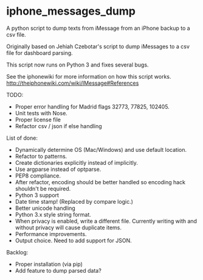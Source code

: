 iphone_messages_dump
====================

A python script to dump texts from iMessage from an iPhone backup to a csv file.

Originally based on Jehiah Czebotar's script to dump iMessages to a csv file for dashboard parsing.

This script now runs on Python 3 and fixes several bugs.

See the iphonewiki for more information on how this script works. http://theiphonewiki.com/wiki/IMessage#References

TODO:

- Proper error handling for Madrid flags 32773, 77825, 102405.
- Unit tests with Nose.
- Proper license file
- Refactor csv / json if else handling


List of done:

- Dynamically determine OS (Mac/Windows) and use default location.
- Refactor to patterns.
- Create dictionaries explicitly instead of implicitly.
- Use argparse instead of optparse.
- PEP8 compliance.
- After refactor, encoding should be better handled so encoding hack shouldn't be required.
- Python 3 support
- Date time stamp! (Replaced by compare logic.)
- Better unicode handling
- Python 3.x style string format.
- When privacy is enabled, write a different file. Currently writing with and without privacy will cause duplicate items.
- Performance improvements.
- Output choice. Need to add support for JSON.

Backlog:

- Proper installation (via pip)
- Add feature to dump parsed data?
